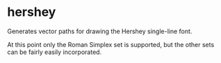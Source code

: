 hershey
=======

Generates vector paths for drawing the Hershey single-line font.

At this point only the Roman Simplex set is supported, but the other sets
can be fairly easily incorporated.
